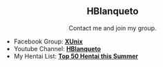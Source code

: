 
<h2 align="center">HBlanqueto</h2>
<p align="center">Contact me and join my group.</p>

- Facebook Group: <a href="https://www.facebook.com/groups/3401196263237743" target="_blank">**XUnix**</a>
- Youtube Channel: <a href="https://www.youtube.com/channel/UC0YtVu6kMueGLIZbqnkBNkw?view_as=subscriber" target="_blank">**HBlanqueto**</a>    
- My Hentai List: <a href="https://www.youtube.com/watch?v=WQRObrOqXho" target="_blank">**Top 50 Hentai this Summer**</a>

